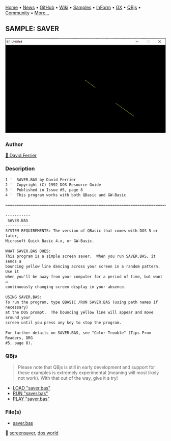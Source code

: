 [Home](https://qb64.com) • [News](../../news.md) • [GitHub](https://github.com/QB64Official/qb64) • [Wiki](https://github.com/QB64Official/qb64/wiki) • [Samples](../../samples.md) • [InForm](../../inform.md) • [GX](../../gx.md) • [QBjs](../../qbjs.md) • [Community](../../community.md) • [More...](../../more.md)

## SAMPLE: SAVER

![screenshot.png](img/screenshot.png)

### Author

[🐝 David Ferrier](../david-ferrier.md) 

### Description

```text
1 '  SAVER.BAS by David Ferrier
2 '  Copyright (C) 1992 DOS Resource Guide
3 '  Published in Issue #5, page 8
4 '  This program works with both QBasic and GW-Basic

==============================================================================

-----------
 SAVER.BAS
-----------
SYSTEM REQUIREMENTS: The version of QBasic that comes with DOS 5 or later, 
Microsoft Quick Basic 4.x, or GW-Basic.

WHAT SAVER.BAS DOES:
This program is a simple screen saver.  When you run SAVER.BAS, it sends a 
bouncing yellow line dancing across your screen in a random pattern.  Use it 
when you'll be away from your computer for a period of time, but want a 
continuously changing screen display in your absence.

USING SAVER.BAS:
To run the program, type QBASIC /RUN SAVER.BAS (using path names if necessary) 
at the DOS prompt.  The bouncing yellow line will appear and move around your 
screen until you press any key to stop the program.

For further details on SAVER.BAS, see "Color Trouble" (Tips From Readers, DRG 
#5, page 8).
```

### QBjs

> Please note that QBjs is still in early development and support for these examples is extremely experimental (meaning will most likely not work). With that out of the way, give it a try!

* [LOAD "saver.bas"](https://v6p9d9t4.ssl.hwcdn.net/html/6022890/index.html?src=https://qb64.com/samples/saver/src/saver.bas)
* [RUN "saver.bas"](https://v6p9d9t4.ssl.hwcdn.net/html/6022890/index.html?mode=auto&src=https://qb64.com/samples/saver/src/saver.bas)
* [PLAY "saver.bas"](https://v6p9d9t4.ssl.hwcdn.net/html/6022890/index.html?mode=play&src=https://qb64.com/samples/saver/src/saver.bas)

### File(s)

* [saver.bas](src/saver.bas)

🔗 [screensaver](../screensaver.md), [dos world](../dos-world.md)
